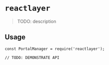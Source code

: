 # `reactlayer`

> TODO: description

## Usage

```
const PortalManager = require('reactlayer');

// TODO: DEMONSTRATE API
```
